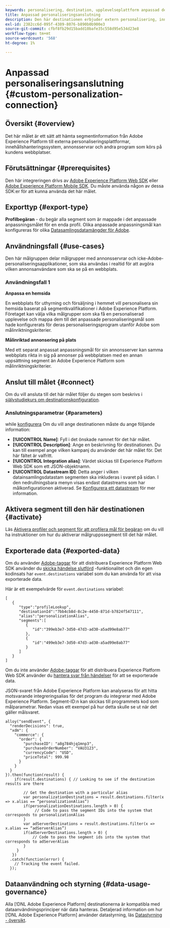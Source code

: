 ```yaml
---
keywords: personalisering, destination, upplevelseplattform anpassad destination,
title: Anpassad personaliseringsanslutning
description: Den här destinationen erbjuder extern personalisering, innehållshanteringssystem, annonsservrar och andra program som körs på din webbplats för att hämta segmentinformation från Adobe Experience Platform. Detta mål ger personalisering i realtid baserat på medlemskap i användarprofilsegment.
exl-id: 2382cc6d-095f-4389-8076-b890b0b900e3
source-git-commit: cfbf8fb29d15badd10bafe35c558d95e534d23e8
workflow-type: tm+mt
source-wordcount: '568'
ht-degree: 1%

---
```


# Anpassad personaliseringsanslutning {#custom-personalization-connection}

## Översikt {#overview}

Det här målet är ett sätt att hämta segmentinformation från Adobe Experience Platform till externa personaliseringsplattformar, innehållshanteringssystem, annonsservrar och andra program som körs på kundens webbplatser.

## Förutsättningar {#prerequisites}

Den här integreringen drivs av [Adobe Experience Platform Web SDK](../../../edge/home.md) eller [Adobe Experience Platform Mobile SDK](https://aep-sdks.gitbook.io/docs/). Du måste använda någon av dessa SDK:er för att kunna använda det här målet.

## Exporttyp {#export-type}

**Profilbegäran** - du begär alla segment som är mappade i det anpassade anpassningsmålet för en enda profil. Olika anpassade anpassningsmål kan konfigureras för olika [Datasamlingsdatamängder för Adobe](../../../edge/fundamentals/datastreams.md).

## Användningsfall {#use-cases}

Den här målgruppen delar målgrupper med annonsservrar och icke-Adobe-personaliseringsapplikationer, som ska användas i realtid för att avgöra vilken annonsanvändare som ska se på en webbplats.

### Användningsfall 1

**Anpassa en hemsida**

En webbplats för uthyrning och försäljning i hemmet vill personalisera sin hemsida baserat på segmentkvalifikationer i Adobe Experience Platform. Företaget kan välja vilka målgrupper som ska få en personaliserad upplevelse och mappa dem till det anpassade personaliseringsmål som hade konfigurerats för deras personaliseringsprogram utanför Adobe som målinriktningskriterier.

**Målinriktad annonsering på plats**

Med ett separat anpassat anpassningsmål för sin annonsserver kan samma webbplats rikta in sig på annonser på webbplatsen med en annan uppsättning segment än Adobe Experience Platform som målinriktningskriterier.

## Anslut till målet {#connect}

Om du vill ansluta till det här målet följer du stegen som beskrivs i [självstudiekurs om destinationskonfiguration](../../ui/connect-destination.md).

### Anslutningsparametrar {#parameters}

while [konfigurera](../../ui/connect-destination.md) Om du vill ange destinationen måste du ange följande information:

* **[!UICONTROL Name]**: Fyll i det önskade namnet för det här målet.
* **[!UICONTROL Description]**: Ange en beskrivning för destinationen. Du kan till exempel ange vilken kampanj du använder det här målet för. Det här fältet är valfritt.
* **[!UICONTROL Integration alias]**: Värdet skickas till Experience Platform Web SDK som ett JSON-objektnamn.
* **[!UICONTROL Datastream ID]**: Detta anger i vilken datainsamlingsdatastam segmenten ska inkluderas i svaret på sidan. I den nedrullningsbara menyn visas endast datastreams som har målkonfigurationen aktiverad. Se [Konfigurera ett datastream](../../../edge/fundamentals/datastreams.md) för mer information.

## Aktivera segment till den här destinationen {#activate}

Läs [Aktivera profiler och segment för att profilera mål för begäran](../../ui/activate-profile-request-destinations.md) om du vill ha instruktioner om hur du aktiverar målgruppssegment till det här målet.

## Exporterade data {#exported-data}

Om du använder [Adobe-taggar](../../../tags/home.md) för att distribuera Experience Platform Web SDK använder du [skicka händelse slutförd](../../../edge/extension/event-types.md) -funktionalitet och din egen kodinsats har `event.destinations` variabel som du kan använda för att visa exporterade data.

Här är ett exempelvärde för `event.destinations` variabel:

```
[
   {
      "type":"profileLookup",
      "destinationId":"7bb4cb8d-8c2e-4450-871d-b7824f547111",
      "alias":"personalizationAlias",
      "segments":[
         {
            "id":"399eb3e7-3d50-47d3-ad30-a5ad99e8ab77"
         },
         {
            "id":"499eb3e7-3d50-47d3-ad30-a5ad99e8ab77"
         }
      ]
   }
]
```

Om du inte använder [Adobe-taggar](../../../tags/home.md) för att distribuera Experience Platform Web SDK använder du [hantera svar från händelser](../../../edge/fundamentals/tracking-events.md#handling-responses-from-events) för att se exporterade data.

JSON-svaret från Adobe Experience Platform kan analyseras för att hitta motsvarande integreringsalias för det program du integrerar med Adobe Experience Platform. Segment-ID:n kan skickas till programmets kod som målparametrar. Nedan visas ett exempel på hur detta skulle se ut när det gäller målsvaret.

```
alloy("sendEvent", {
  "renderDecisions": true,
  "xdm": {
    "commerce": {
      "order": {
        "purchaseID": "a8g784hjq1mnp3",
        "purchaseOrderNumber": "VAU3123",
        "currencyCode": "USD",
        "priceTotal": 999.98
      }
    }
  }
}).then(function(result) {
    if(result.destinations) { // Looking to see if the destination results are there
 
        // Get the destination with a particular alias
        var personalizationDestinations = result.destinations.filter(x => x.alias == “personalizationAlias”)
        if(personalizationDestinations.length > 0) {
             // Code to pass the segment IDs into the system that corresponds to personalizationAlias
        }
        var adServerDestinations = result.destinations.filter(x => x.alias == “adServerAlias”)
        if(adServerDestinations.length > 0) {
            // Code to pass the segment ids into the system that corresponds to adServerAlias
        }
     }
   })
  .catch(function(error) {
    // Tracking the event failed.
  });
```


## Dataanvändning och styrning {#data-usage-governance}

Alla [!DNL Adobe Experience Platform] destinationerna är kompatibla med dataanvändningsprinciper när data hanteras. Detaljerad information om hur [!DNL Adobe Experience Platform] använder datastyrning, läs [Datastyrning - översikt](../../../data-governance/home.md).

